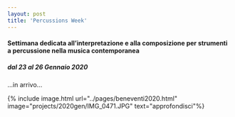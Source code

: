 ```yaml
---
layout: post
title: 'Percussions Week'
---
```



#### Settimana dedicata all’interpretazione e alla composizione per strumenti a percussione nella musica contemporanea

##### dal 23 al 26 Gennaio 2020

...in arrivo...


{% include image.html url="../pages/beneventi2020.html" image="projects/2020gen/IMG_0471.JPG" text="approfondisci"%}
